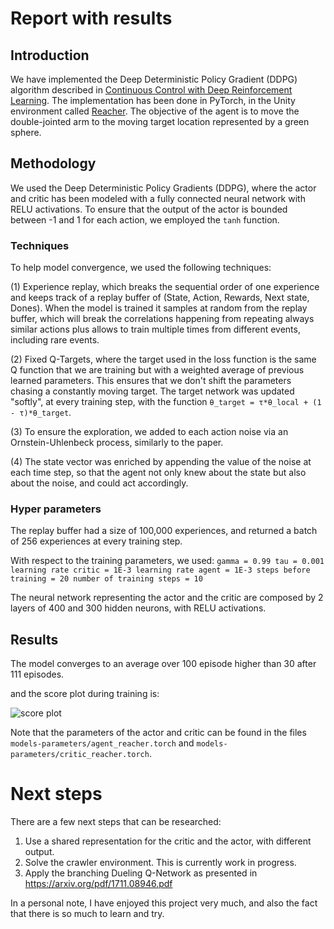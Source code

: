 # Report with results

## Introduction

We have implemented the Deep Deterministic Policy Gradient (DDPG) algorithm described in [Continuous Control with Deep Reinforcement Learning](https://arxiv.org/pdf/1509.02971.pdf). The implementation has been done in PyTorch, in the Unity environment called [Reacher](https://github.com/Unity-Technologies/ml-agents/blob/master/docs/Learning-Environment-Examples.md#reacher). The objective of the agent is to move the double-jointed arm to the moving target location represented by a green sphere.

## Methodology

We used the Deep Deterministic Policy Gradients (DDPG), where the actor and critic has been modeled with a fully connected neural network with RELU activations. To ensure that the output of the actor is bounded between -1 and 1 for each action, we employed the `tanh` function.

### Techniques

To help model convergence, we used the following techniques: 

(1) Experience replay, which breaks the sequential order of one experience and keeps track of a replay buffer of (State, Action, Rewards, Next state, Dones). When the model is trained it samples at random from the replay buffer, which will break the correlations happening from repeating always similar actions plus allows to train multiple times from different events, including rare events.

(2) Fixed Q-Targets, where the target used in the loss function is the same Q function that we are training but with a weighted average of previous learned parameters. This ensures that we don't shift the parameters chasing a constantly moving target. The target network was updated "softly", at every training step, with the function `θ_target = τ*θ_local + (1 - τ)*θ_target`.

(3) To ensure the exploration, we added to each action noise via an Ornstein-Uhlenbeck process, similarly to the paper. 

(4) The state vector was enriched by appending the value of the noise at each time step, so that the agent not only knew about the state but also about the noise, and could act accordingly.

### Hyper parameters

The replay buffer had a size of 100,000 experiences, and returned a batch of 256 experiences at every training step.

With respect to the training parameters, we used:
`gamma = 0.99
tau = 0.001
learning rate critic = 1E-3
learning rate agent = 1E-3
steps before training = 20
number of training steps = 10`

The neural network representing the actor and the critic are composed by 2 layers of 400 and 300 hidden neurons, with RELU activations.

## Results

The model converges to an average over 100 episode higher than 30 after 111 episodes.

and the score plot during training is:

![score plot](link)

Note that the parameters of the actor and critic can be found in the files `models-parameters/agent_reacher.torch` and `models-parameters/critic_reacher.torch`.

# Next steps

There are a few next steps that can be researched:

1. Use a shared representation for the critic and the actor, with different output.
2. Solve the crawler environment. This is currently work in progress.
3. Apply the branching Dueling Q-Network as presented in https://arxiv.org/pdf/1711.08946.pdf

In a personal note, I have enjoyed this project very much, and also the fact that there is so much to learn and try.